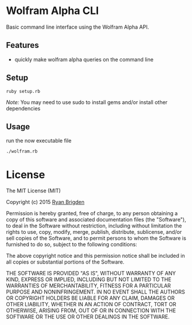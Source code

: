 Wolfram Alpha CLI
========

Basic command line interface using the Wolfram Alpha API.

Features
--------

* quickly make wolfram alpha queries on the command line


Setup
-----

```ruby setup.rb  ```

*Note:* You may need to use sudo to install gems and/or install other dependencies

Usage
-------
run the now executable file

```./wolfram.rb ```

# License

The MIT License (MIT)

Copyright (c) 2015 [Ryan Brigden](http://andrew.cmu.edu/user/rbrigden)

Permission is hereby granted, free of charge, to any person obtaining a copy
of this software and associated documentation files (the "Software"), to deal
in the Software without restriction, including without limitation the rights
to use, copy, modify, merge, publish, distribute, sublicense, and/or sell
copies of the Software, and to permit persons to whom the Software is
furnished to do so, subject to the following conditions:

The above copyright notice and this permission notice shall be included in
all copies or substantial portions of the Software.

THE SOFTWARE IS PROVIDED "AS IS", WITHOUT WARRANTY OF ANY KIND, EXPRESS OR
IMPLIED, INCLUDING BUT NOT LIMITED TO THE WARRANTIES OF MERCHANTABILITY,
FITNESS FOR A PARTICULAR PURPOSE AND NONINFRINGEMENT. IN NO EVENT SHALL THE
AUTHORS OR COPYRIGHT HOLDERS BE LIABLE FOR ANY CLAIM, DAMAGES OR OTHER
LIABILITY, WHETHER IN AN ACTION OF CONTRACT, TORT OR OTHERWISE, ARISING FROM,
OUT OF OR IN CONNECTION WITH THE SOFTWARE OR THE USE OR OTHER DEALINGS IN
THE SOFTWARE.



